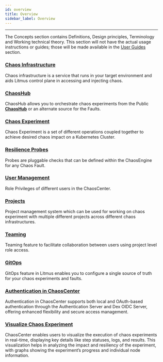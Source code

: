 ```yaml
---
id: overview
title: Overview
sidebar_label: Overview
---
```


---

The Concepts section contains Definitions, Design principles, Terminology and Working technical theory. This section will not have the actual usage instructions or guides; those will be made available in the [User Guides](../user-guides/overview.md) section.

### [Chaos Infrastructure](infrastructure.md)

Chaos infrastructure is a service that runs in your target environment and aids Litmus control plane in accessing and injecting chaos.

### [ChaosHub](chaoshub.md)

ChaosHub allows you to orchestrate chaos experiments from the Public **[ChaosHub](http://hub.litmuschaos.io/)** or an alternate source for the Faults.

### [Chaos Experiment](chaos-workflow.md)

Chaos Experiment is a set of different operations coupled together to achieve desired chaos impact on a Kubernetes Cluster.

### [Resilience Probes](probes.md)

Probes are pluggable checks that can be defined within the ChaosEngine for any Chaos Fault.

### [User Management](user-management.md)

Role Privileges of different users in the ChaosCenter.

### [Projects](projects.md)

Project management system which can be used for working on chaos experiment with multiple different projects across different chaos infrastructures.

### [Teaming](probes.md)

Teaming feature to facilitate collaboration between users using project level role access.

### [GitOps](gitops.md)

GitOps feature in Litmus enables you to configure a single source of truth for your chaos experiments and faults.

### [Authentication in ChaosCenter](oauth-dex-concept.md)

Authentication in ChaosCenter supports both local and OAuth-based authentication through the Authentication Server and Dex OIDC Server, offering enhanced flexibility and secure access management.

### [Visualize Chaos Experiment](visualize-experiment.md)

ChaosCenter enables users to visualize the execution of chaos experiments in real-time, displaying key details like step statuses, logs, and results. This visualization helps in analyzing the impact and resiliency of the experiment, with graphs showing the experiment’s progress and individual node information.

